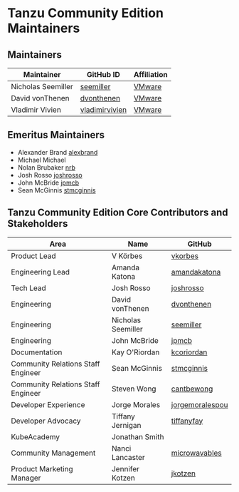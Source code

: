 # Tanzu Community Edition Maintainers

## Maintainers

| Maintainer | GitHub ID | Affiliation |
|------------|-----------|-------------|
| Nicholas Seemiller | [seemiller](https://github.com/seemiller) | [VMware](https://www.github.com/vmware/) |
| David vonThenen | [dvonthenen](https://github.com/dvonthenen) | [VMware](https://www.github.com/vmware/) |
| Vladimir Vivien | [vladimirvivien](https://github.com/vladimirvivien) | [VMware](https://www.github.com/vmware/) |

## Emeritus Maintainers

* Alexander Brand [alexbrand](https://github.com/alexbrand)
* Michael Michael
* Nolan Brubaker [nrb](https://github.com/nrb)
* Josh Rosso [joshrosso](https://github.com/joshrosso)
* John McBride [jpmcb](https://github.com/jpmcb)
* Sean McGinnis [stmcginnis](https://github.com/stmcginnis)

## Tanzu Community Edition Core Contributors and Stakeholders

| Area | Name | GitHub |
|------------|-----------|-------------|
| Product Lead | V Körbes | [vkorbes](https://github.com/vkorbes) |
| Engineering Lead | Amanda Katona | [amandakatona](https://github.com/amandakatona) |
| Tech Lead | Josh Rosso | [joshrosso](https://github.com/joshrosso) |
| Engineering | David vonThenen | [dvonthenen](https://github.com/dvonthenen) |
| Engineering | Nicholas Seemiller | [seemiller](https://github.com/seemiller) |
| Engineering | John McBride | [jpmcb](https://github.com/jpmcb) |
| Documentation | Kay O'Riordan | [kcoriordan](https://github.com/kcoriordan) |
| Community Relations Staff Engineer | Sean McGinnis | [stmcginnis](https://github.com/stmcginnis) |
| Community Relations Staff Engineer | Steven Wong | [cantbewong](https://github.com/cantbewong)|
| Developer Experience | Jorge Morales | [jorgemoralespou](https://github.com/jorgemoralespou) |
| Developer Advocacy | Tiffany Jernigan | [tiffanyfay](https://github.com/tiffanyfay) |
| KubeAcademy | Jonathan Smith |
| Community Management | Nanci Lancaster | [microwavables](https://github.com/microwavables) |
| Product Marketing Manager | Jennifer Kotzen | [jkotzen](https://github.com/jkotzen) |
